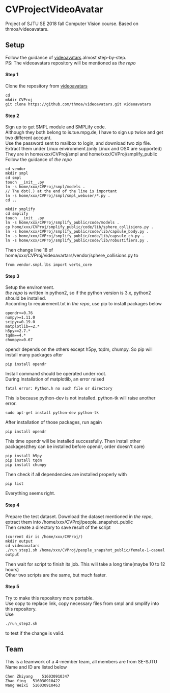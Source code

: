 # CVProjectVideoAvatar
Project of SJTU SE 2018 fall Computer Vision course. Based on thmoa/videoavatars.

## Setup
Follow the guidance of [videoavatars](https://github.com/thmoa/videoavatars) almost step-by-step.  
PS: The videoavatars repository will be mentioned as *the repo*  

#### Step 1
Clone the repository from [videoavatars](https://github.com/thmoa/videoavatars)  

	cd
	mkdir CVProj
	git clone https://github.com/thmoa/videoavatars.git videoavatars

#### Step 2
Sign up to get SMPL module and SMPLify code.  
Although they both belong to is.tue.mpg.de, I have to sign up twice and get two different account.  
Use the password sent to mailbox to login, and download two zip file.  
Extract them under Linux environment.(only Linux and OSX are supported)  
They are in home/xxx/CVProj/smpl and home/xxx/CVProj/smplify_public  
Follow the guidance of *the repo*  

	cd vendor
	mkdir smpl
	cd smpl
	touch __init__.py
	ln -s home/xxx/CVProj/smpl/models .
	// The dot(.) at the end of the line is important
	ln -s home/xxx/CVProj/smpl/smpl_webuser/*.py .
	cd ..

	mkdir smplify
	cd smplify
	touch __init__.py
	ln -s home/xxx/CVProj/smplify_public/code/models .
	cp home/xxx/CVProj/smplify_public/code/lib/sphere_collisions.py .
	ln -s home/xxx/CVProj/smplify_public/code/lib/capsule_body.py .
	ln -s home/xxx/CVProj/smplify_public/code/lib/capsule_ch.py .
	ln -s home/xxx/CVProj/smplify_public/code/lib/robustifiers.py .
Then change line 18 of home/xxx/CVProj/videoavartars/vendor/sphere_collisions.py to  

	from vendor.smpl.lbs import verts_core  

#### Step 3
Setup the environment.  
*the repo* is written in python2, so if the python version is 3.x, python2 should be installed.  
According to requirement.txt in *the repo*, use pip to install packages below  

	opendr>=0.76
	numpy>=1.11.0
	scipy>=0.19.0
	matplotlib==2.*
	h5py==2.7.*
	tqdm==4.*
	chumpy>=0.67
opendr depends on the others except h5py, tqdm, chumpy. So pip will install many packages after  

	pip install opendr
Install command should be operated under root.  
During Installation of matplotlib, an error raised 

	fatal error: Python.h no such file or directory
This is because python-dev is not installed. python-tk will raise another error.  

	sudo apt-get install python-dev python-tk
After installation of those packages, run again

	pip install opendr
This time opendr will be installed successfully. Then install other packages(they can be installed before opendr, order doesn't care)

	pip install h5py
	pip install tqdm
	pip install chumpy
Then check if all dependencies are installed properly with

	pip list
Everything seems right.  

#### Step 4
Prepare the test dataset.
Download the dataset mentioned in *the repo*, extract them into /home/xxx/CVProj/people_snapshot_public  
Then create a directory to save result of the script  

	(current dir is /home/xxx/CVProj/)
	mkdir output
	cd videoavatars
	./run_step1.sh /home/xxx/CVProj/people_snapshot_public/female-1-casual output
Then wait for script to finish its job. This will take a long time(maybe 10 to 12 hours)  
Other two scripts are the same, but much faster.

#### Step 5
Try to make this repository more portable.  
Use copy to replace link, copy necessary files from smpl and smplify into this repository.  
Use

	./run_step2.sh
to test if the change is valid.  

## Team
This is a teamwork of a 4-member team, all members are from SE-SJTU  
Name and ID are listed below

	Chen Zhiyang	516030910347
	Zhao Ying	516030910422
	Wang Weixi	516030910463
  
  
